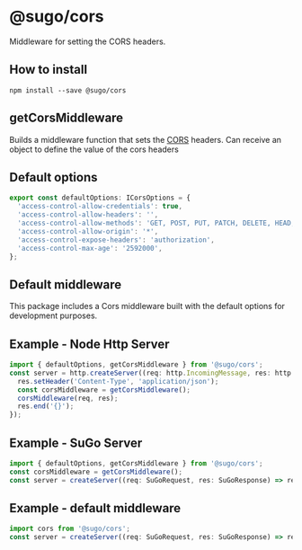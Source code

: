 # **@sugo/cors**

Middleware for setting the CORS headers.

## **How to install**

```shell
npm install --save @sugo/cors
```

## **getCorsMiddleware**

Builds a middleware function that sets the [CORS](https://developer.mozilla.org/es/docs/Web/HTTP/Access_control_CORS) headers. Can receive an object to define the value of the cors headers

## **Default options**

```typescript
export const defaultOptions: ICorsOptions = {
  'access-control-allow-credentials': true,
  'access-control-allow-headers': '',
  'access-control-allow-methods': 'GET, POST, PUT, PATCH, DELETE, HEAD, OPTIONS',
  'access-control-allow-origin': '*',
  'access-control-expose-headers': 'authorization',
  'access-control-max-age': '2592000',
};
```

## **Default middleware**

This package includes a Cors middleware built with the default options for development purposes.

## **Example - Node Http Server**

```typescript
import { defaultOptions, getCorsMiddleware } from '@sugo/cors';
const server = http.createServer((req: http.IncomingMessage, res: http.ServerResponse) => {
  res.setHeader('Content-Type', 'application/json');
  const corsMiddleware = getCorsMiddleware();
  corsMiddleware(req, res);
  res.end('{}');
});
```

## **Example - SuGo Server**

```typescript
import { defaultOptions, getCorsMiddleware } from '@sugo/cors';
const corsMiddleware = getCorsMiddleware();
const server = createServer((req: SuGoRequest, res: SuGoResponse) => res.json({})).useMiddleware(corsMiddleware);
```

## **Example - default middleware**

```typescript
import cors from '@sugo/cors';
const server = createServer((req: SuGoRequest, res: SuGoResponse) => res.json({})).useMiddleware(cors);
```
